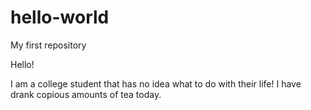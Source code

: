 # hello-world
My first repository

Hello!

I am a college student that has no idea what to do with their life!
I have drank copious amounts of tea today.
